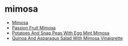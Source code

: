 # mimosa

 * [Mimosa](index/m/mimosa-102764.json)
 * [Passion Fruit Mimosa](index/p/passion-fruit-mimosa-200798.json)
 * [Potatoes And Snap Peas With Egg Mint Mimosa](index/p/potatoes-and-snap-peas-with-egg-mint-mimosa-232167.json)
 * [Quinoa And Asparagus Salad With Mimosa Vinaigrette](index/q/quinoa-and-asparagus-salad-with-mimosa-vinaigrette-395372.json)
